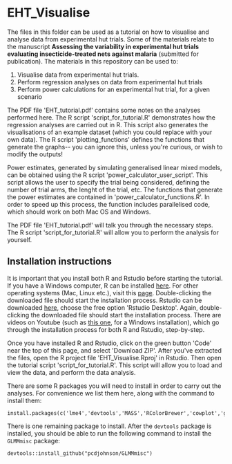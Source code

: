 # EHT_Visualise

The files in this folder can be used as a tutorial on how to visualise and analyse data from experimental hut trials. Some of the materials relate to the manuscript **Assessing the variability in experimental hut trials evaluating insecticide-treated nets against malaria** (submitted for publication). The materials in this repository can be used to:

1.  Visualise data from experimental hut trials.
2.  Perform regression analyses on data from experimental hut trials
3.  Perform power calculations for an experimental hut trial, for a given scenario

The PDF file 'EHT_tutorial.pdf' contains some notes on the analyses performed here. The R script 'script_for_tutorial.R' demonstrates how the regression analyses are carried out in R. This script also generates the visualisations of an example dataset (which you could replace with your own data). The R script 'plotting_functions' defines the functions that generate the graphs-- you can ignore this, unless you're curious, or wish to modify the outputs!

Power estimates, generated by simulating generalised linear mixed models, can be obtained using the R script 'power_calculator_user_script'. This script allows the user to specify the trial being considered, defining the number of trial arms, the lenght of the trial, etc. The functions that generate the power estimates are contained in 'power_calculator_functions.R'. In order to speed up this process, the function includes parallelised code, which should work on both Mac OS and Windows.

The PDF file 'EHT_tutorial.pdf' will talk you through the necessary steps. The R script 'script_for_tutorial.R' will allow you to perform the analysis for yourself.

## Installation instructions

It is important that you install both R and Rstudio before starting the tutorial. If you have a Windows computer, R can be installed [here](https://cran.r-project.org/bin/windows/base/). For other operating systems (Mac, Linux etc.), visit this [page](https://cran.r-project.org). Double-clicking the downloaded file should start the installation process. Rstudio can be downloaded [here](https://www.rstudio.com/products/rstudio/download/), choose the free option 'Rstudio Desktop'. Again, double-clicking the downloaded file should start the installation process. There are videos on Youtube (such as [this one](https://www.youtube.com/watch?v=NZxSA80lF1I), for a Windows installation), which go through the installation process for both R and Rstudio, step-by-step.

Once you have installed R and Rstudio, click on the green button 'Code' near the top of this page, and select 'Download ZIP'. After you've extracted the files, open the R project file 'EHT_Visualise.Rproj' in Rstudio. Then open the tutorial script 'script_for_tutorial.R'. This script will allow you to load and view the data, and perform the data analysis.

There are some R packages you will need to install in order to carry out the analyses. For convenience we list them here, along with the command to install them:

    install.packages(c('lme4','devtools','MASS','RColorBrewer','cowplot','ggplot2','dplyr','reshape2','parallel'))

There is one remaining package to install. After the `devtools` package is installed, you should be able to run the following command to install the `GLMMmisc` package:

    devtools::install_github("pcdjohnson/GLMMmisc")
